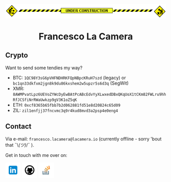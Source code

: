 <!-- icons -->
[1.1]: assets/icons/linkedin-48.png
[2.1]: assets/icons/github-48.png
[3.1]: assets/icons/stackoverflow-48.png
[4.1]: assets/icons/cv.png

<!-- links -->
[1]: https://www.linkedin.com/in/fr9ncis
[2]: https://www.github.com/fr9ncis
[3]: https://stackoverflow.com/users/12709483/francesco-la-camera?tab=profile
[4]: https://lacamera.io/var/static/lacamera/cv.pdf

<!-- construction -->
<p align="center">
	<img align="center" src="assets/img/construction.gif">
</p>

<!-- header -->
<h1 align="center">
  Francesco La Camera
</h1>

<!-- crypto -->
## Crypto
Want to send some tendies my way?

  * BTC: `1QC98Y3sG6pVHFNDHRKFQpNBpcKRuH7szd` (legacy) or `bc1qn33dkfxm2jgn8k9du86kxshem2w5upzr5s6d3q` (SegWit)
  * XMR: `8AWMPvatLpz6UEVoZYWcDyEwBAtPcABcEdvYyXLwxedDBxQKqUoX1tCKm82FWLru9hhRfJCSfiNrRWaUwkzp9gV3K1oZ5qK`
  * ETH: `0xcf8365b65fbb7b2d062881fd51e8d20824c65d09`
  * ZIL: `zil1enfjj37fncvmc3q9r4kud8mvd3a2psp4e0eng4`

<!-- contact -->
## Contact

Via e-mail: `francesco.lacamera@lacamera.io` (currently offline - sorry 'bout that ¯\\_(ツ)_/¯ ).

Get in touch with me over on:

[![linkedin][1.1]][1]
[![github][2.1]][2]
[![stackoverflow][3.1]][3]
